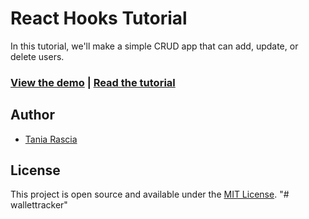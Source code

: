 # React Hooks Tutorial

In this tutorial, we'll make a simple CRUD app that can add, update, or delete users.

### [View the demo](https://taniarascia.github.io/react-hooks/) | [Read the tutorial](https://www.taniarascia.com/crud-app-in-react-with-hooks/)

## Author

- [Tania Rascia](https://www.taniarascia.com)

## License

This project is open source and available under the [MIT License](LICENSE).
"# wallettracker" 

